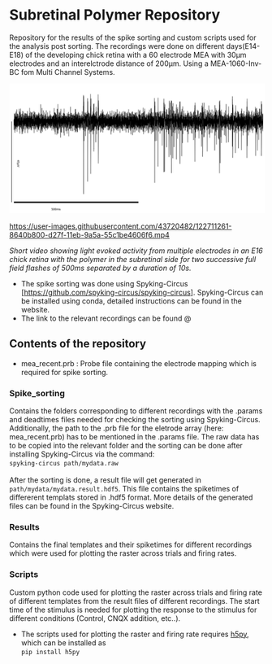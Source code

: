 # Subretinal Polymer Repository 

Repository for the results of the spike sorting and custom scripts used for the analysis post sorting.
The recordings were done on different days(E14-E18) of the developing chick retina with a 60 electrode MEA with 30&mu;m  electrodes and an interelctrode distance of 200&mu;m. Using a MEA-1060-Inv-BC fom Multi Channel Systems.

<!--![plot](https://github.com/jncmel/spike-analysis/blob/main/Filtered_data.png | width=100)-->
<img src="https://github.com/jncmel/spike-analysis/blob/main/Filtered_data.png" width="700"> 


https://user-images.githubusercontent.com/43720482/122711261-8640b800-d27f-11eb-9a5a-55c1be4606f6.mp4 

*Short video showing light evoked activity from multiple electrodes in an E16 chick retina with the polymer in the subretinal side for two successive full field flashes of 500ms separated by a duration of 10s.*
<br/>
- The spike sorting was done using Spyking-Circus [https://github.com/spyking-circus/spyking-circus]. Spyking-Circus can be installed using conda, detailed instructions can be found in the website.
- The link to the relevant recordings can be found @

## Contents of the repository

- mea_recent.prb : Probe file containing the electrode mapping which is required for spike sorting.
### Spike_sorting

Contains the folders corresponding to different recordings with the .params and deadtimes files needed for checking the sorting using Spyking-Circus. Additionally, the path to the .prb file for the eletrode array (here: mea_recent.prb) has to be mentioned in the .params file. The raw data has to be copied into the relevant folder and the sorting can be done after installing Spyking-Circus via the command: <br/>
`spyking-circus path/mydata.raw`<br/> <br/>
After the sorting is done, a result file will get generated in `path/mydata/mydata.result.hdf5`. This file contains the spiketimes of differerent templats stored in .hdf5 format. More details of the generated files can be found in the Spyking-Circus website.


### Results
Contains the final templates and their spiketimes for different recordings which were used for plotting the raster across trials and firing rates.

### Scripts
Custom python code used for plotting the raster across trials and firing rate of different templates from the result files of different recordings. The start time of the stimulus is needed for plotting the response to the stimulus for different conditions (Control, CNQX addition, etc..).
- The scripts used for plotting the raster and firing rate requires [h5py](https://docs.h5py.org/en/stable/#), which can be installed as <br/> `pip install h5py`


